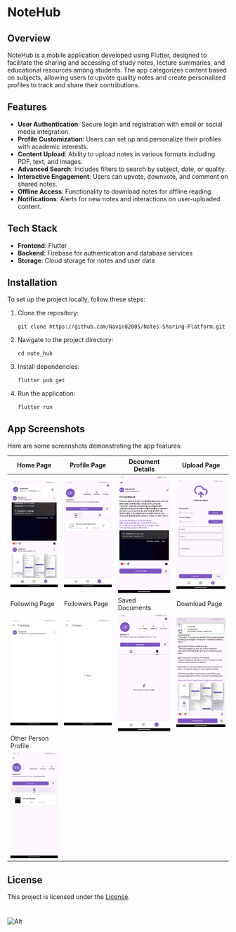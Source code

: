 # NoteHub

## Overview
NoteHub is a mobile application developed using Flutter, designed to facilitate the sharing and accessing of study notes, lecture summaries, and educational resources among students. The app categorizes content based on subjects, allowing users to upvote quality notes and create personalized profiles to track and share their contributions.

## Features
- **User Authentication**: Secure login and registration with email or social media integration.
- **Profile Customization**: Users can set up and personalize their profiles with academic interests.
- **Content Upload**: Ability to upload notes in various formats including PDF, text, and images.
- **Advanced Search**: Includes filters to search by subject, date, or quality.
- **Interactive Engagement**: Users can upvote, downvote, and comment on shared notes.
- **Offline Access**: Functionality to download notes for offline reading.
- **Notifications**: Alerts for new notes and interactions on user-uploaded content.

## Tech Stack
- **Frontend**: Flutter
- **Backend**: Firebase for authentication and database services
- **Storage**: Cloud storage for notes and user data

## Installation

To set up the project locally, follow these steps:

   1. Clone the repository:
      ```
      git clone https://github.com/Navin82005/Notes-Sharing-Platform.git
      ```
      
   2. Navigate to the project directory:
      ```
      cd note_hub
      ```
      
   3. Install dependencies:
      ```
      flutter pub get
      ```
      
   4. Run the application:
      ```
      flutter run
      ```

## App Screenshots

Here are some screenshots demonstrating the app features:

| Home Page                      | Profile Page                   | Document Details             | Upload Page                  |
| ------------------------------ | ------------------------------ | ---------------------------- | ---------------------------- |
| ![Home Page](outputs/home.jpg) | ![Profile Page](outputs/profile.jpg) | ![Document Details](outputs/document.jpg) | ![Upload Page](outputs/upload.jpg) |
| Following Page                 | Followers Page                   | Saved Documents             | Download Page                 |
| ![Home Page](outputs/following.jpg) | ![Profile Page](outputs/followers.jpg) | ![Document Details](outputs/saved.jpg) | ![Upload Page](outputs/download.jpg) |
| Other Person Profile           |
| ![Home Page](outputs/other-profile.jpg) |



## License
This project is licensed under the [License](LICENSE).

#

![Alt](https://repobeats.axiom.co/api/embed/2875c3c5aeb4338e0569f6d23203cb8794666edc.svg "Repobeats analytics image")
